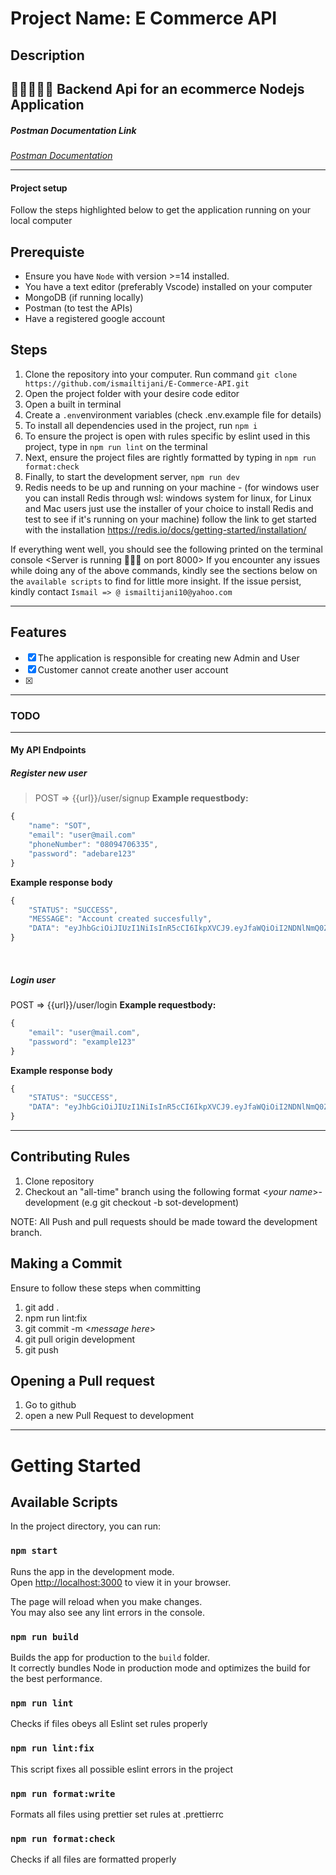 # Project Name: E Commerce API

## Description

## 🛒🛒🛒🛒🛒 Backend Api for an ecommerce Nodejs Application

##### Postman Documentation Link

_[Postman Documentation](https://documenter.getpostman.com/view/25509517/2s93Y5NzX2)_

---

#### Project setup

Follow the steps highlighted below to get the application running on your local computer

## Prerequiste

- Ensure you have `Node` with version >=14 installed.
- You have a text editor (preferably Vscode) installed on your computer
- MongoDB (if running locally)
- Postman (to test the APIs)
- Have a registered google account

## Steps

1. Clone the repository into your computer. Run command `git clone https://github.com/ismailtijani/E-Commerce-API.git`
2. Open the project folder with your desire code editor
3. Open a built in terminal
4. Create a `.env`environment variables (check .env.example file for details)
5. To install all dependencies used in the project, run `npm i`
6. To ensure the project is open with rules specific by eslint used in this project, type in `npm run lint` on the terminal
7. Next, ensure the project files are rightly formatted by typing in `npm run format:check`
8. Finally, to start the development server, `npm run dev`
9. Redis needs to be up and running on your machine - (for windows user you can install Redis through wsl: windows system for linux,
   for Linux and Mac users just use the installer of your choice to install Redis and test to see if it's running on your machine)
   follow the link to get started with the installation https://redis.io/docs/getting-started/installation/

If everything went well, you should see the following printed on the terminal console <Server is running 🚀🚀🚀 on port 8000> <DB Connection Successful>
If you encounter any issues while doing any of the above commands, kindly see the sections below on the `available scripts` to find for little more insight.
If the issue persist, kindly contact `Ismail => @ ismailtijani10@yahoo.com`

---

## Features

- [x] The application is responsible for creating new Admin and User
- [x] Customer cannot create another user account
- [x]

---

### TODO

---

#### My API Endpoints

##### Register new user

> POST ⇒ {{url}}/user/signup
> **Example requestbody:**

```js
{
    "name": "SOT",
    "email": "user@mail.com"
    "phoneNumber": "08094706335",
    "password": "adebare123"
}
```

**Example response body**

```js
{
    "STATUS": "SUCCESS",
    "MESSAGE": "Account created succesfully",
    "DATA": "eyJhbGciOiJIUzI1NiIsInR5cCI6IkpXVCJ9.eyJfaWQiOiI2NDNlNmQ0ZWY3MGRkNGM3ZDg0ZTViZTMiLCJpYXQiOjE2ODE4MTI4MTR9.VPpN6vbcFtEJ4v5J45sCuTY0Jt6HyOnPwSI06IFA_zA"
}
```

<br>

##### Login user

POST ⇒ {{url}}/user/login
**Example requestbody:**

```js
{
    "email": "user@mail.com",
    "password": "example123"
}

```

**Example response body**

```js
{
    "STATUS": "SUCCESS",
    "DATA": "eyJhbGciOiJIUzI1NiIsInR5cCI6IkpXVCJ9.eyJfaWQiOiI2NDNlNmQ0ZWY3MGRkNGM3ZDg0ZTViZTMiLCJpYXQiOjE2ODE4MTI4ODN9.MtKxkZW0P5jsfW50S6BqxOMFfMR_QMa-iIphUe3jClQ"
}
```

---

## Contributing Rules

1. Clone repository
2. Checkout an "all-time" branch using the following format <_your name_>-development (e.g git checkout -b sot-development)

NOTE: All Push and pull requests should be made toward the development branch.

## Making a Commit

Ensure to follow these steps when committing

1. git add .
2. npm run lint:fix
3. git commit -m <_message here_>
4. git pull origin development
5. git push

## Opening a Pull request

1. Go to github
2. open a new Pull Request to development

---

# Getting Started

## Available Scripts

In the project directory, you can run:

### `npm start`

Runs the app in the development mode.\
Open [http://localhost:3000](http://localhost:3000) to view it in your browser.

The page will reload when you make changes.\
You may also see any lint errors in the console.

### `npm run build`

Builds the app for production to the `build` folder.\
It correctly bundles Node in production mode and optimizes the build for the best performance.

### `npm run lint`

Checks if files obeys all Eslint set rules properly

### `npm run lint:fix`

This script fixes all possible eslint errors in the project

### `npm run format:write`

Formats all files using prettier set rules at .prettierrc

### `npm run format:check`

Checks if all files are formatted properly

